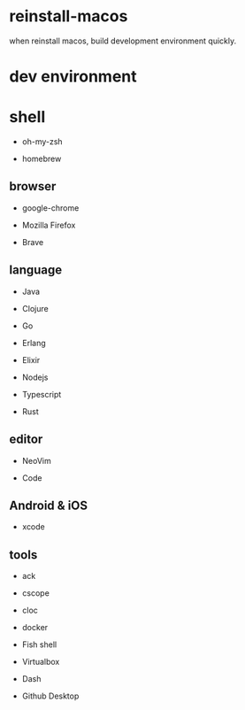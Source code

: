 # reinstall-macos

when reinstall macos, build development environment quickly.

# dev environment

# shell

- oh-my-zsh

- homebrew

## browser

- google-chrome

- Mozilla Firefox

- Brave

## language

- Java

- Clojure

- Go

- Erlang

- Elixir

- Nodejs

- Typescript

- Rust

## editor

- NeoVim

- Code

## Android & iOS

- xcode

## tools

- ack

- cscope

- cloc

- docker

- Fish shell

- Virtualbox

- Dash

- Github Desktop
